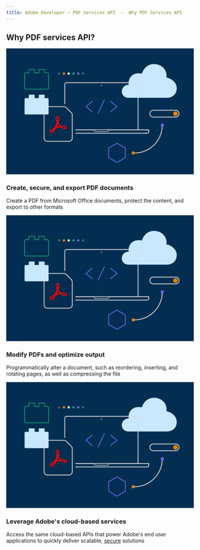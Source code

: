 ```yaml
---
title: Adobe Developer — PDF Services API  —  Why PDF Services API
---
```


<TitleBlock slots="heading" theme="lightest" className="titleBlock-align-left"/>

## Why PDF services API?

<TextBlock slots="image, heading, text" width="33%" theme="lightest"  className="align-left img-xl-size"/>

![Create secure export](../images/F_Illu_DevEcoDC_discovery_banner_756x500_2x.png)

### Create, secure, and export PDF documents

Create a PDF from Microsoft Office documents, protect the content, and export to other formats


<TextBlock slots="image, heading, text" width="33%" theme="lightest"  className="align-left img-xl-size"/>

![Modify PDF](../images/F_Illu_DevEcoDC_discovery_banner_756x500_2x.png)

### Modify PDFs and optimize output

Programmatically alter a document, such as reordering, inserting, and rotating pages, as well as compressing the file


<TextBlock slots="image, heading, text" width="33%" theme="lightest"  className="align-left img-xl-size"/>

![cloud based services](../images/F_Illu_DevEcoDC_discovery_banner_756x500_2x.png)

### Leverage Adobe's cloud-based services

Access the same cloud-based APIs that power Adobe's end user applications to quickly deliver scalable, [secure](https://www.adobe.com/content/dam/cc/en/security/pdfs/AdobeDocumentServices_SecurityOverview.pdf) solutions